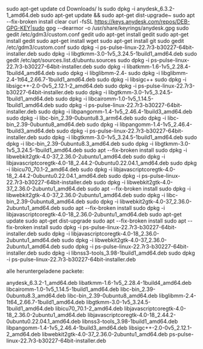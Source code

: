 sudo apt-get update
cd Downloads/
ls
sudo dpkg -i anydesk_6.3.2-1_amd64.deb 
sudo apt-get update && sudo apt-get dist-upgrade~
sudo apt --fix-broken install
clear
curl -fsSL https://keys.anydesk.com/repos/DEB-GPG-KEY|sudo gpg --dearmor -o /usr/share/keyrings/anydesk.gpg
sudo gedit /etc/gdm3/custom.conf
gedit
udo apt-get install gedit
sudo apt-get install gedit
sudo apt-get install wget
sudo apt-get install git
sudo gedit /etc/gdm3/custom.conf
sudo dpkg -i ps-pulse-linux-22.7r3-b30227-64bit-installer.deb 
sudo dpkg -i libgtkmm-3.0-1v5_3.24.5-1build1_amd64.deb 
sudo gedit /etc/apt/sources.list.d/ubuntu.sources
sudo dpkg -i ps-pulse-linux-22.7r3-b30227-64bit-installer.deb 
sudo dpkg -i libatkmm-1.6-1v5_2.28.4-1build4_amd64.deb 
sudo dpkg -i libglibmm-2.4-
sudo dpkg -i libglibmm-2.4-1t64_2.66.7-1build1_amd64.deb 
sudo dpkg -i libsigc++
sudo dpkg -i libsigc++-2.0-0v5_2.12.1-2_amd64.deb 
sudo dpkg -i ps-pulse-linux-22.7r3-b30227-64bit-installer.deb 
sudo dpkg -i libgtkmm-3.0-1v5_3.24.5-1build1_amd64.deb 
sudo dpkg -i libcairomm-1.0-1v5_1.14.5-1build1_amd64.deb 
sudo dpkg -i ps-pulse-linux-22.7r3-b30227-64bit-installer.deb 
sudo dpkg -i libpangomm-1.4-1v5_2.46.4-1build3_amd64.deb 
sudo dpkg -i libc-bin_2.39-0ubuntu8.3_arm64.deb 
sudo dpkg -i libc-bin_2.39-0ubuntu8_amd64.deb 
sudo dpkg -i libpangomm-1.4-1v5_2.46.4-1build3_amd64.deb 
sudo dpkg -i ps-pulse-linux-22.7r3-b30227-64bit-installer.deb 
sudo dpkg -i libgtkmm-3.0-1v5_3.24.5-1build1_amd64.deb 
sudo dpkg -i libc-bin_2.39-0ubuntu8.3_amd64.deb 
sudo dpkg -i libgtkmm-3.0-1v5_3.24.5-1build1_amd64.deb 
sudo apt --fix-broken install 
sudo dpkg -i libwebkit2gtk-4.0-37_2.36.0-2ubuntu1_amd64.deb 
sudo dpkg -i libjavascriptcoregtk-4.0-18_2.44.2-0ubuntu0.22.04.1_amd64.deb 
sudo dpkg -i libicu70_70.1-2_amd64.deb 
sudo dpkg -i libjavascriptcoregtk-4.0-18_2.44.2-0ubuntu0.22.04.1_amd64.deb 
sudo dpkg -i ps-pulse-linux-22.7r3-b30227-64bit-installer.deb 
sudo dpkg -i libwebkit2gtk-4.0-37_2.36.0-2ubuntu1_amd64.deb 
sudo apt --fix-broken install
sudo dpkg -i libwebkit2gtk-4.0-37_2.36.0-2ubuntu1_amd64.deb 
sudo dpkg -i libc-bin_2.39-0ubuntu8_amd64.deb 
sudo dpkg -i libwebkit2gtk-4.0-37_2.36.0-2ubuntu1_amd64.deb 
sudo apt --fix-broken install
sudo dpkg -i libjavascriptcoregtk-4.0-18_2.36.0-2ubuntu1_amd64.deb
sudo apt-get update
sudo apt-get dist-upgrade
sudo apt --fix-broken install
sudo apt --fix-broken install
sudo dpkg -i ps-pulse-linux-22.7r3-b30227-64bit-installer.deb 
sudo dpkg -i libjavascriptcoregtk-4.0-18_2.36.0-2ubuntu1_amd64.deb
sudo dpkg -i libwebkit2gtk-4.0-37_2.36.0-2ubuntu1_amd64.deb 
sudo dpkg -i ps-pulse-linux-22.7r3-b30227-64bit-installer.deb 
sudo dpkg -i libnss3-tools_3.98-1build1_amd64.deb 
sudo dpkg -i ps-pulse-linux-22.7r3-b30227-64bit-installer.deb 

alle heruntergeladene packete: 

anydesk_6.3.2-1_amd64.deb
libatkmm-1.6-1v5_2.28.4-1build4_amd64.deb
libcairomm-1.0-1v5_1.14.5-1build1_amd64.deb
libc-bin_2.39-0ubuntu8.3_amd64.deb
libc-bin_2.39-0ubuntu8_amd64.deb
libglibmm-2.4-1t64_2.66.7-1build1_amd64.deb
libgtkmm-3.0-1v5_3.24.5-1build1_amd64.deb
libicu70_70.1-2_amd64.deb
libjavascriptcoregtk-4.0-18_2.36.0-2ubuntu1_amd64.deb
libjavascriptcoregtk-4.0-18_2.44.2-0ubuntu0.22.04.1_amd64.deb
libnss3-tools_3.98-1build1_amd64.deb
libpangomm-1.4-1v5_2.46.4-1build3_amd64.deb
libsigc++-2.0-0v5_2.12.1-2_amd64.deb
libwebkit2gtk-4.0-37_2.36.0-2ubuntu1_amd64.deb
ps-pulse-linux-22.7r3-b30227-64bit-installer.deb

